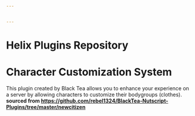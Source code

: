```yaml
---


---
```


<h1 id="helix-plugins-repository">Helix Plugins Repository</h1>
<h1 id="character-customization-system">Character Customization System</h1>
<p>This plugin created by Black Tea allows you to enhance your experience on a server by allowing characters to customize their bodygroups (clothes).<br>
<strong>sourced from <a href="https://github.com/rebel1324/BlackTea-Nutscript-Plugins/tree/master/newcitizen">https://github.com/rebel1324/BlackTea-Nutscript-Plugins/tree/master/newcitizen</a></strong></p>

